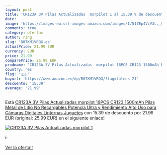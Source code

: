 ```yaml
---
layout: post
title: 'CR123A 3V Pilas Actualizadas  morpilot 1 al 15.39 % de descuento'
date: 
image: 'https://images-eu.ssl-images-amazon.com/images/I/51ZEp4ViV3L._SL200_.jpg'
comments: true
category: ofertas
author: ring
slug: 'B07KM1VRQG-es'
actualPrice: 21.99 EUR
currency: EUR
price: 21.99
comparePrice: 25.99 EUR
prodname: 'CR123A 3V Pilas Actualizadas  morpilot 16PCS CR123 1500mAh Pilas Metal de Litio No Recargables  Potencia Ultra y Rendimiento Alto  Uso para Cámaras Digitales Linternas Juguetes'
country: 'es'
flag: '🇪🇸'
buyurl: 'https://www.amazon.es/dp/B07KM1VRQG/?tag=tolees-21'
descuento: '15.39'
average: '21.99'
---
```


Está [CR123A 3V Pilas Actualizadas  morpilot 16PCS CR123 1500mAh Pilas Metal de Litio No Recargables  Potencia Ultra y Rendimiento Alto  Uso para Cámaras Digitales Linternas Juguetes](https://www.amazon.es/dp/B07KM1VRQG/?tag=tolees-21) con 15.39 de descuento por 21.99 EUR (original: 25.99 EUR) en el siguiente enlace!

[![CR123A 3V Pilas Actualizadas  morpilot 1](https://images-eu.ssl-images-amazon.com/images/I/51ZEp4ViV3L._SL200_.jpg)](https://www.amazon.es/dp/B07KM1VRQG/?tag=tolees-21)

ℹ️:


[Ver la oferta!!](https://www.amazon.es/dp/B07KM1VRQG/?tag=tolees-21)
